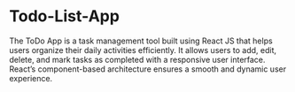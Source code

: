 # Todo-List-App
The ToDo App is a task management tool built using React JS that helps users organize their daily activities efficiently. It allows users to add, edit, delete, and mark tasks as completed with a responsive user interface. React’s component-based architecture ensures a smooth and dynamic user experience.
